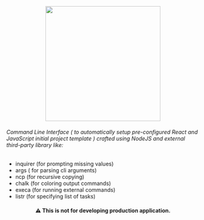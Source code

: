 <p align="center">
<img src="https://user-images.githubusercontent.com/37651620/128588248-8ad47c14-d272-47ae-94dc-7eadb7c61ca0.png" width=300>
</p>

###### Command Line Interface ( to automatically setup pre-configured React and JavaScript initial project template ) crafted using NodeJS and external third-party library like:

- inquirer (for prompting missing values)
- args ( for parsing cli arguments)
- ncp (for recursive copying)
- chalk (for coloring output commands)
- execa (for running external commands)
- listr (for specifying list of tasks)

<h4 align="center">
⚠️ This is not for developing production application.
</h4>
